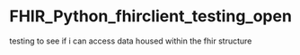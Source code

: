 # FHIR_Python_fhirclient_testing_open
testing to see if i can access data housed within the fhir structure
